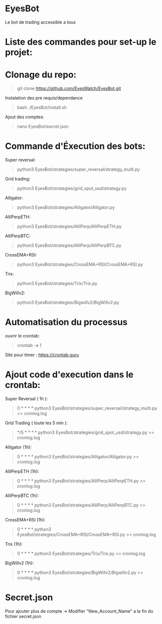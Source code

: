 # EyesBot
 Le bot de trading accessible a tous 


# Liste des commandes pour set-up le projet:

# Clonage du repo:

>git clone https://github.com/EyesWatch/EyesBot.git

Instalation des pre requis/dependance

>bash ./EyesBot/install.sh

Ajout des comptes:

>nano EyesBot/secret.json

# Commande d'Éxecution des bots:
Super reversal:

>python3 EyesBot/strategies/super_reversal/strategy_multi.py

Grid trading:

>python3 EyesBot/strategies/grid_spot_usd/strategy.py

Alligator:

>python3 EyesBot/strategies/Alligator/Alligator.py

AlliPerpETH:

>python3 EyesBot/strategies/AlliPerp/AlliPerpETH.py

AlliPerpBTC:

>python3 EyesBot/strategies/AlliPerp/AlliPerpBTC.py

CrossEMA+RSI:

>python3 EyesBot/strategies/CrossEMA+RSI/CrossEMA+RSI.py

Trix:

>python3 EyesBot/strategies/Trix/Trix.py

BigWillv2:

>python3 EyesBot/strategies/Bigwillv2/BigWillv2.py

# Automatisation du processus
ouvrir le crontab:

>crontab -e 
>1

Site pour timer : https://crontab.guru

# Ajout code d'execution dans le crontab:

Super Reversal ( 1h ):

>0 * * * * python3 EyesBot/strategies/super_reversal/strategy_multi.py >> cronlog.log

Grid Trading ( toute les 5 min ):

>*/5 * * * * python3 EyesBot/strategies/grid_spot_usd/strategy.py >> cronlog.log

Alligator (1h):

>0 * * * * python3 EyesBot/strategies/Alligator/Alligator.py >> cronlog.log

AlliPerpETH (1h):

>0 * * * * python3 EyesBot/strategies/AlliPerp/AlliPerpETH.py >> cronlog.log

AlliPerpBTC (1h):

>0 * * * * python3 EyesBot/strategies/AlliPerp/AlliPerpBTC.py >> cronlog.log

CrossEMA+RSI (1h):

>0 * * * * python3 EyesBot/strategies/CrossEMA+RSI/CrossEMA+RSI.py >> cronlog.log

Trix (1h):

>0 * * * * python3 EyesBot/strategies/Trix/Trix.py >> cronlog.log


BigWillv2 (1h):

>0 * * * * python3 EyesBot/strategies/BigWillv2/Bigwillv2.py >> cronlog.log



# Secret.json
Pour ajouter plus de compte -> Modifier "New_Account_Name" a la fin du fichier secret.json

